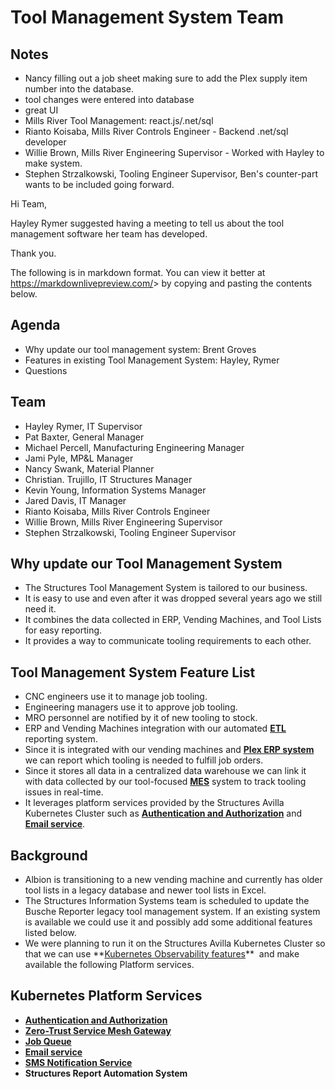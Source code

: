 # Tool Management System Team

## Notes

- Nancy filling out a job sheet making sure to add the Plex supply item number into the database.
- tool changes were entered into database
- great UI
- Mills River Tool Management: react.js/.net/sql
- Rianto Koisaba, Mills River Controls Engineer - Backend .net/sql developer
- Willie Brown, Mills River Engineering Supervisor - Worked with Hayley to make system.
- Stephen Strzalkowski, Tooling Engineer Supervisor, Ben's counter-part wants to be included going forward.

Hi Team,

Hayley Rymer suggested having a meeting to tell us about the tool management software her team has developed.

Thank you.

The following is in markdown format. You can view it better at <https://markdownlivepreview.com/>> by copying and pasting the contents below.

## Agenda

- Why update our tool management system: Brent Groves
- Features in existing Tool Management System: Hayley, Rymer
- Questions

## Team

- Hayley Rymer, IT Supervisor
- Pat Baxter, General Manager
- Michael Percell, Manufacturing Engineering Manager
- Jami Pyle, MP&L Manager
- Nancy Swank, Material Planner
- Christian. Trujillo, IT Structures Manager
- Kevin Young, Information Systems Manager
- Jared Davis, IT Manager
- Rianto Koisaba, Mills River Controls Engineer
- Willie Brown, Mills River Engineering Supervisor
- Stephen Strzalkowski, Tooling Engineer Supervisor

## Why update our Tool Management System

- The Structures Tool Management System is tailored to our business.
- It is easy to use and even after it was dropped several years ago we still need it.
- It combines the data collected in ERP, Vending Machines, and Tool Lists for easy reporting.
- It provides a way to communicate tooling requirements to each other.

## Tool Management System Feature List

- CNC engineers use it to manage job tooling.
- Engineering managers use it to approve job tooling.
- MRO personnel are notified by it of new tooling to stock.
- ERP and Vending Machines integration with our automated **[ETL](https://www.getdbt.com/blog/extract-transform-load)** reporting system.
- Since it is integrated with our vending machines and **[Plex ERP system](https://www.plex.com/products/enterprise-resource-planning)** we can report which tooling is needed to fulfill job orders.
- Since it stores all data in a centralized data warehouse we can link it with data collected by our tool-focused **[MES](http://ibm.com/think/topics/mes-system#:~:text=The%20primary%20purpose%20of%20an,the%20status%20of%20production%20activities.)** system to track tooling issues in real-time.
- It leverages platform services provided by the Structures Avilla Kubernetes Cluster such as **[Authentication and Authorization](https://auth0.com/blog/why-auth0-by-okta/)** and **[Email service](https://mailtrap.io/email-sending/)**.

## Background

- Albion is transitioning to a new vending machine and currently has older tool lists in a legacy database and newer tool lists in Excel.
- The Structures Information Systems team is scheduled to update the Busche Reporter legacy tool management system. If an existing system is available we could use it and possibly add some additional features listed below.
- We were planning to run it on the Structures Avilla Kubernetes Cluster so that we can use **[Kubernetes Observability features](https://www.cloudbolt.io/blog/kubernetes-observability#:~:text=Kubernetes%20observability%20is%20essential%20for,pinpoint%20issues%20when%20they%20arise.)**  and make available the following Platform services.

## Kubernetes Platform Services

- **[Authentication and Authorization](https://auth0.com/blog/why-auth0-by-okta/)**
- **[Zero-Trust Service Mesh Gateway](https://istio.io/latest/about/service-mesh/)**
- **[Job Queue](https://www.ibm.com/think/topics/redis#:~:text=Redis%20(REmote%20DIctionary%20Server)%20is,speed%2C%20reliability%2C%20and%20performance.)**
- **[Email service](https://mailtrap.io/email-sending/)**
- **[SMS Notification Service](https://novu.co/)**
- **Structures Report Automation System**
